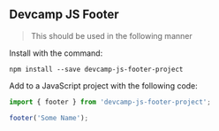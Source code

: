 ## Devcamp JS Footer

>This should be used in the following manner

Install with the command:

```
npm install --save devcamp-js-footer-project
```

Add to a JavaScript project with the following code:

```javascript
import { footer } from 'devcamp-js-footer-project';

footer('Some Name');
```